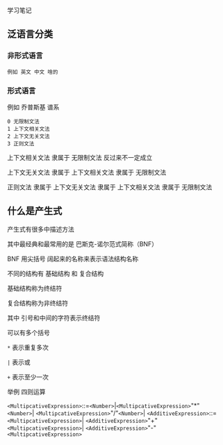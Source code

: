 学习笔记

## 泛语言分类

### 非形式语言 

    例如 英文 中文 啥的

### 形式语言

   例如 乔普斯基 谱系

    0 无限制文法
    1 上下文相关文法
    2 上下文无关文法
    3 正则文法

上下文相关文法 隶属于 无限制文法 反过来不一定成立

上下文无关文法 隶属于 上下文相关文法 隶属于 无限制文法

正则文法 隶属于 上下文无关文法 隶属于 上下文相关文法 隶属于 无限制文法


## 什么是产生式

产生式有很多中描述方法

其中最经典和最常用的是 巴斯克-诺尔范式简称（BNF）

BNF 用尖括号 阔起来的名称来表示语法结构名称

不同的结构有 基础结构 和 复合结构 

基础结构称为终结符

复合结构称为非终结符

其中 引号和中间的字符表示终结符

可以有多个括号

`*` 表示重复多次

`|` 表示或

`+` 表示至少一次

举例 四则运算

`<MultipcativeExpression>`::=`<Number>`|`<MultipcativeExpression>`"*"`<Number>`|
`<MultipcativeExpression>`"/"`<Number>`|
`<AdditiveExpression>`::=`<MultipcativeExpression>`|
`<AdditiveExpression>`"+"`<MultipcativeExpression>`|
`<AdditiveExpression>`"-"`<MultipcativeExpression>`



    



